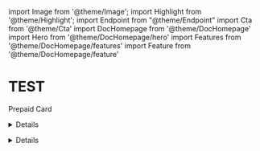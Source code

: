 import Image from '@theme/Image';
import Highlight from '@theme/Highlight';
import Endpoint from "@theme/Endpoint"
import Cta from '@theme/Cta'
import DocHomepage from '@theme/DocHomepage'
import Hero from '@theme/DocHomepage/hero'
import Features from '@theme/DocHomepage/features'
import Feature from '@theme/DocHomepage/feature'



# TEST
<Features>

<!-- Feature 1 -->

<Feature title="Prepaid" icon="cb">

Prepaid Card 

<Cta
  context="feature"
  ui="inline"
  link="docs/cards/issuing"
  label="Get started"
/>

</Feature>

<!-- Feature 2 -->

<Feature title="Differed Payment Card" icon="payment">

<details>
 <summary>Details</summary>
 hidden, collapsable content...
</details>
  
<Cta
  context="feature"
  ui="inline"
  link="docs/accounts/account-management"
  label="Get started"
/>

</Feature>

<!-- Feature 3 -->

<Feature title="Immediate Payment Card" icon="kyc">

<details>
 <summary>Details</summary>
 hidden, collapsable content...
</details>

<Cta
  context="feature"
  ui="inline"
  link="docs/kyc/retail-customer"
  label="Get started"
/>

</Feature>

</Features>